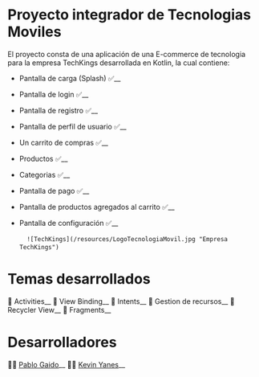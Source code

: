 # Proyecto integrador de Tecnologias Moviles

El proyecto consta de una aplicación de una E-commerce de tecnologia para la empresa TechKings desarrollada en Kotlin, la cual contiene:
- Pantalla de carga (Splash) ✅__
- Pantalla de login ✅__
- Pantalla de registro ✅__
- Pantalla de perfil de usuario ✅__
- Un carrito de compras ✅__
- Productos ✅__
- Categorias ✅__
- Pantalla de pago ✅__
- Pantalla de productos agregados al carrito ✅__
- Pantalla de configuración ✅__

        ![TechKings](/resources/LogoTecnologiaMovil.jpg "Empresa TechKings")

# Temas desarrollados
📝 Activities__
📝 View Binding__
📝 Intents__
📝 Gestion de recursos__
📝 Recycler View__
📝 Fragments__

# Desarrolladores
👨‍💻 [Pablo Gaido](https://github.com/Pablo592)__
👨‍💻 [Kevin Yanes](https://github.com/kyanesdev)__
